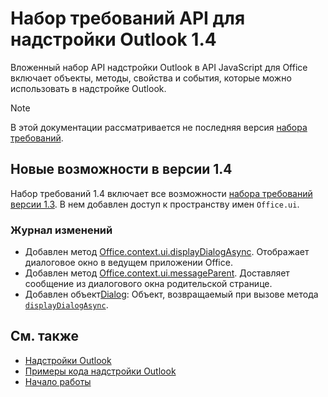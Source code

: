 # <a name="outlook-add-in-api-requirement-set-14"></a>Набор требований API для надстройки Outlook 1.4

Вложенный набор API надстройки Outlook в API JavaScript для Office включает объекты, методы, свойства и события, которые можно использовать в надстройке Outlook.

> [!NOTE]
> В этой документации рассматривается не последняя версия [набора требований](/javascript/office/requirement-sets/outlook-api-requirement-sets).

## <a name="whats-new-in-14"></a>Новые возможности в версии 1.4

Набор требований 1.4 включает все возможности [набора требований версии 1.3](../requirement-set-1.3/outlook-requirement-set-1.3.md). В нем добавлен доступ к пространству имен `Office.ui`.

### <a name="change-log"></a>Журнал изменений

- Добавлен метод [Office.context.ui.displayDialogAsync](/javascript/api/office/office.ui#displaydialogasync-startaddress--options--callback-). Отображает диалоговое окно в ведущем приложении Office.
- Добавлен метод [Office.context.ui.messageParent](/javascript/api/office/office.ui#messageparent-messageobject-). Доставляет сообщение из диалогового окна родительской странице.
- Добавлен объект[Dialog](/javascript/api/office/office.dialog): Объект, возвращаемый при вызове метода [`displayDialogAsync`](/javascript/api/office/office.ui#displaydialogasync-startaddress--options--callback-).

## <a name="see-also"></a>См. также

- [Надстройки Outlook](https://docs.microsoft.com/outlook/add-ins/)
- [Примеры кода надстройки Outlook](https://developer.microsoft.com/outlook/gallery/?filterBy=Outlook,Samples,Add-ins)
- [Начало работы](https://docs.microsoft.com/outlook/add-ins/quick-start)